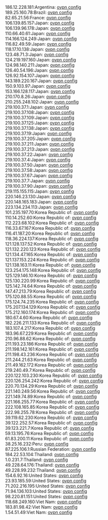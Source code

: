 186.12.228.181:Argentina: [ovpn config](vpn/186_12_228_181.ovpn)  
189.25.160.78:Brazil: [ovpn config](vpn/189_25_160_78.ovpn)  
82.65.21.56:France: [ovpn config](vpn/82_65_21_56.ovpn)  
106.139.85.157:Japan: [ovpn config](vpn/106_139_85_157.ovpn)  
106.139.96.178:Japan: [ovpn config](vpn/106_139_96_178.ovpn)  
110.66.40.61:Japan: [ovpn config](vpn/110_66_40_61.ovpn)  
114.166.124.249:Japan: [ovpn config](vpn/114_166_124_249.ovpn)  
116.82.49.59:Japan: [ovpn config](vpn/116_82_49_59.ovpn)  
118.17.10.138:Japan: [ovpn config](vpn/118_17_10_138.ovpn)  
123.48.71.3:Japan: [ovpn config](vpn/123_48_71_3.ovpn)  
124.219.197.160:Japan: [ovpn config](vpn/124_219_197_160.ovpn)  
124.98.140.211:Japan: [ovpn config](vpn/124_98_140_211.ovpn)  
126.40.54.196:Japan: [ovpn config](vpn/126_40_54_196.ovpn)  
126.92.154.107:Japan: [ovpn config](vpn/126_92_154_107.ovpn)  
143.189.220.167:Japan: [ovpn config](vpn/143_189_220_167.ovpn)  
150.9.103.97:Japan: [ovpn config](vpn/150_9_103_97.ovpn)  
153.166.128.117:Japan: [ovpn config](vpn/153_166_128_117.ovpn)  
210.170.8.26:Japan: [ovpn config](vpn/210_170_8_26.ovpn)  
210.255.248.102:Japan: [ovpn config](vpn/210_255_248_102.ovpn)  
219.100.37.1:Japan: [ovpn config](vpn/219_100_37_1.ovpn)  
219.100.37.108:Japan: [ovpn config](vpn/219_100_37_108.ovpn)  
219.100.37.109:Japan: [ovpn config](vpn/219_100_37_109.ovpn)  
219.100.37.125:Japan: [ovpn config](vpn/219_100_37_125.ovpn)  
219.100.37.138:Japan: [ovpn config](vpn/219_100_37_138.ovpn)  
219.100.37.19:Japan: [ovpn config](vpn/219_100_37_19.ovpn)  
219.100.37.205:Japan: [ovpn config](vpn/219_100_37_205.ovpn)  
219.100.37.211:Japan: [ovpn config](vpn/219_100_37_211.ovpn)  
219.100.37.213:Japan: [ovpn config](vpn/219_100_37_213.ovpn)  
219.100.37.22:Japan: [ovpn config](vpn/219_100_37_22.ovpn)  
219.100.37.4:Japan: [ovpn config](vpn/219_100_37_4.ovpn)  
219.100.37.50:Japan: [ovpn config](vpn/219_100_37_50.ovpn)  
219.100.37.58:Japan: [ovpn config](vpn/219_100_37_58.ovpn)  
219.100.37.67:Japan: [ovpn config](vpn/219_100_37_67.ovpn)  
219.100.37.7:Japan: [ovpn config](vpn/219_100_37_7.ovpn)  
219.100.37.90:Japan: [ovpn config](vpn/219_100_37_90.ovpn)  
219.115.155.115:Japan: [ovpn config](vpn/219_115_155_115.ovpn)  
220.146.23.130:Japan: [ovpn config](vpn/220_146_23_130.ovpn)  
220.148.165.183:Japan: [ovpn config](vpn/220_148_165_183.ovpn)  
223.134.234.113:Japan: [ovpn config](vpn/223_134_234_113.ovpn)  
101.235.197.70:Korea Republic of: [ovpn config](vpn/101_235_197_70.ovpn)  
110.14.252.60:Korea Republic of: [ovpn config](vpn/110_14_252_60.ovpn)  
112.223.68.102:Korea Republic of: [ovpn config](vpn/112_223_68_102.ovpn)  
116.33.67.167:Korea Republic of: [ovpn config](vpn/116_33_67_167.ovpn)  
116.41.187.20:Korea Republic of: [ovpn config](vpn/116_41_187_20.ovpn)  
118.36.224.137:Korea Republic of: [ovpn config](vpn/118_36_224_137.ovpn)  
121.128.137.52:Korea Republic of: [ovpn config](vpn/121_128_137_52.ovpn)  
121.132.220.123:Korea Republic of: [ovpn config](vpn/121_132_220_123.ovpn)  
121.134.47.165:Korea Republic of: [ovpn config](vpn/121_134_47_165.ovpn)  
121.137.153.224:Korea Republic of: [ovpn config](vpn/121_137_153_224.ovpn)  
121.138.163.11:Korea Republic of: [ovpn config](vpn/121_138_163_11.ovpn)  
123.254.175.148:Korea Republic of: [ovpn config](vpn/123_254_175_148.ovpn)  
125.129.146.10:Korea Republic of: [ovpn config](vpn/125_129_146_10.ovpn)  
125.130.220.99:Korea Republic of: [ovpn config](vpn/125_130_220_99.ovpn)  
125.142.74.64:Korea Republic of: [ovpn config](vpn/125_142_74_64.ovpn)  
147.47.213.79:Korea Republic of: [ovpn config](vpn/147_47_213_79.ovpn)  
175.120.88.55:Korea Republic of: [ovpn config](vpn/175_120_88_55.ovpn)  
175.124.74.235:Korea Republic of: [ovpn config](vpn/175_124_74_235.ovpn)  
175.207.134.129:Korea Republic of: [ovpn config](vpn/175_207_134_129.ovpn)  
175.212.160.174:Korea Republic of: [ovpn config](vpn/175_212_160_174.ovpn)  
180.67.4.60:Korea Republic of: [ovpn config](vpn/180_67_4_60.ovpn)  
182.226.211.133:Korea Republic of: [ovpn config](vpn/182_226_211_133.ovpn)  
183.107.4.217:Korea Republic of: [ovpn config](vpn/183_107_4_217.ovpn)  
183.96.67.229:Korea Republic of: [ovpn config](vpn/183_96_67_229.ovpn)  
210.96.88.62:Korea Republic of: [ovpn config](vpn/210_96_88_62.ovpn)  
211.193.23.186:Korea Republic of: [ovpn config](vpn/211_193_23_186.ovpn)  
211.198.142.161:Korea Republic of: [ovpn config](vpn/211_198_142_161.ovpn)  
211.198.43.236:Korea Republic of: [ovpn config](vpn/211_198_43_236.ovpn)  
211.244.21.63:Korea Republic of: [ovpn config](vpn/211_244_21_63.ovpn)  
211.49.162.172:Korea Republic of: [ovpn config](vpn/211_49_162_172.ovpn)  
219.240.49.7:Korea Republic of: [ovpn config](vpn/219_240_49_7.ovpn)  
220.122.103.230:Korea Republic of: [ovpn config](vpn/220_122_103_230.ovpn)  
220.126.254.242:Korea Republic of: [ovpn config](vpn/220_126_254_242.ovpn)  
220.70.134.29:Korea Republic of: [ovpn config](vpn/220_70_134_29.ovpn)  
221.140.249.56:Korea Republic of: [ovpn config](vpn/221_140_249_56.ovpn)  
221.149.74.89:Korea Republic of: [ovpn config](vpn/221_149_74_89.ovpn)  
221.166.255.77:Korea Republic of: [ovpn config](vpn/221_166_255_77.ovpn)  
222.108.165.85:Korea Republic of: [ovpn config](vpn/222_108_165_85.ovpn)  
222.98.255.78:Korea Republic of: [ovpn config](vpn/222_98_255_78.ovpn)  
39.119.62.230:Korea Republic of: [ovpn config](vpn/39_119_62_230.ovpn)  
39.122.252.57:Korea Republic of: [ovpn config](vpn/39_122_252_57.ovpn)  
39.123.221.7:Korea Republic of: [ovpn config](vpn/39_123_221_7.ovpn)  
59.13.195.76:Korea Republic of: [ovpn config](vpn/59_13_195_76.ovpn)  
61.83.200.11:Korea Republic of: [ovpn config](vpn/61_83_200_11.ovpn)  
38.25.16.232:Peru: [ovpn config](vpn/38_25_16_232.ovpn)  
87.225.106.1:Russian Federation: [ovpn config](vpn/87_225_106_1.ovpn)  
184.22.53.104:Thailand: [ovpn config](vpn/184_22_53_104.ovpn)  
1.0.231.7:Thailand: [ovpn config](vpn/1_0_231_7.ovpn)  
49.228.64.176:Thailand: [ovpn config](vpn/49_228_64_176.ovpn)  
49.228.99.232:Thailand: [ovpn config](vpn/49_228_99_232.ovpn)  
154.6.92.16:United States: [ovpn config](vpn/154_6_92_16.ovpn)  
23.93.185.59:United States: [ovpn config](vpn/23_93_185_59.ovpn)  
71.202.216.195:United States: [ovpn config](vpn/71_202_216_195.ovpn)  
71.94.136.103:United States: [ovpn config](vpn/71_94_136_103.ovpn)  
98.220.81.151:United States: [ovpn config](vpn/98_220_81_151.ovpn)  
118.68.249.160:Viet Nam: [ovpn config](vpn/118_68_249_160.ovpn)  
183.81.98.42:Viet Nam: [ovpn config](vpn/183_81_98_42.ovpn)  
1.54.51.49:Viet Nam: [ovpn config](vpn/1_54_51_49.ovpn)  
